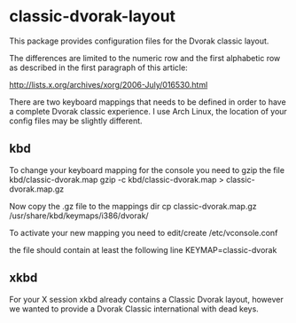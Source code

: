 classic-dvorak-layout
=====================
This package provides configuration files for the Dvorak classic layout.

The differences are limited to the numeric row and the first alphabetic row as described in the first paragraph of this article:

http://lists.x.org/archives/xorg/2006-July/016530.html

There are two keyboard mappings that needs to be defined in order to have a complete Dvorak classic experience. I use Arch Linux, the location of your config files may be slightly different.

kbd
---
To change your keyboard mapping for the console you need to gzip the file kbd/classic-dvorak.map
    gzip -c kbd/classic-dvorak.map > classic-dvorak.map.gz

Now copy the .gz file to the mappings dir
    cp classic-dvorak.map.gz /usr/share/kbd/keymaps/i386/dvorak/

To activate your new mapping you need to edit/create 
    /etc/vconsole.conf

the file should contain at least the following line
    KEYMAP=classic-dvorak

xkbd
----
For your X session xkbd already contains a Classic Dvorak layout, however we wanted to provide a Dvorak Classic international with dead keys.


